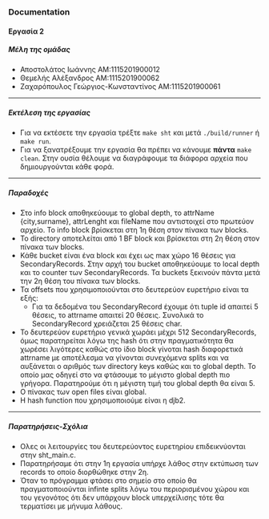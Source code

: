 ### Documentation
#### Εργασία 2
##### Μέλη της ομάδας
* Αποστολάτος Ιωάννης ΑΜ:1115201900012
* Θεμελής Αλέξανδρος ΑΜ:1115201900062
* Ζαχαρόπουλος Γεώργιος-Κωνσταντίνος ΑΜ:1115201900061
-----
##### Εκτέλεση της εργασίας
* Για να εκτέσετε την εργασία τρέξτε `make sht` και μετά `./build/runner` ή `make run`.
* Για να ξανατρέξουμε την εργασία θα πρέπει να κάνουμε **πάντα** `make clean`. Στην ουσία θέλουμε να διαγράφουμε τα διάφορα αρχεία που δημιουργούνται κάθε φορά.

-----
##### Παραδοχές
* Στο info block αποθηκεύουμε το global depth, το attrName {city,surname}, attrLenght και fileName που αντιστοιχεί στο πρωτεύον αρχείο. Το info block βρίσκεται στη 1η θέση στον πίνακα των blocks.
* Το directory αποτελείται από 1 BF block και βρίσκεται στη 2η θέση στον πίνακα των blocks.
* Κάθε bucket είναι ένα block και έχει ως max χώρο 16 θέσεις για SecondaryRecords. Στην αρχή του bucket αποθηκεύουμε το local depth και το counter των SecondaryRecords. Τα buckets ξεκινούν πάντα μετά την 2η θέση του πίνακα των blocks.
* Τα offsets που χρησιμοποιούνται στο δευτερεύον ευρετήριο είναι τα εξής:
    * Για τα δεδομένα του SecondaryRecord έχουμε ότι tuple id απαιτεί 5 θέσεις, το attrname απαιτεί 20 θέσεις. Συνολικά το SecondaryRecord χρειάζεται 25 θέσεις char.
* To δευτερεύον ευρετήριο γενικά χωράει μέχρι 512 SecondaryRecords, όμως παρατηρείται λόγω της hash ότι στην πραγματικότητα θα χωρέσει λιγότερες καθώς στο ίδιο block γίνοται hash διαφορετικά attrname με αποτέλεσμα να γίνονται συνεχόμενα splits και να αυξάνεται ο αριθμός των directory keys καθώς και το global depth. To οποίο μας οδηγεί στο να φτάσουμε το μέγιστο global depth πιο γρήγορα. Παρατηρούμε ότι η μέγιστη τιμή του global depth θα είναι 5.
* Ο πίνακας των open files είναι global.
* Η hash function που χρησιμοποιούμε είναι η djb2.
-----
##### Παρατηρήσεις-Σχόλια
* Ολες οι λειτουργίες του δευτερεύοντος ευρετηρίου επιδεικνύονται στην sht_main.c.
* Παρατηρήσαμε ότι στην 1η εργασία υπήρχε λάθος στην εκτύπωση των records το οποίο διορθώθηκε στην 2η.
* Όταν το πρόγραμμα φτάσει στο σημείο στο οποίο θα πραγματοποιούνται infinte splits λόγω του περιορισμένου χώρου και του γεγονότος ότι δεν υπάρχουν block υπερχείλισης τότε θα τερματίσει με μήνυμα λάθους.


